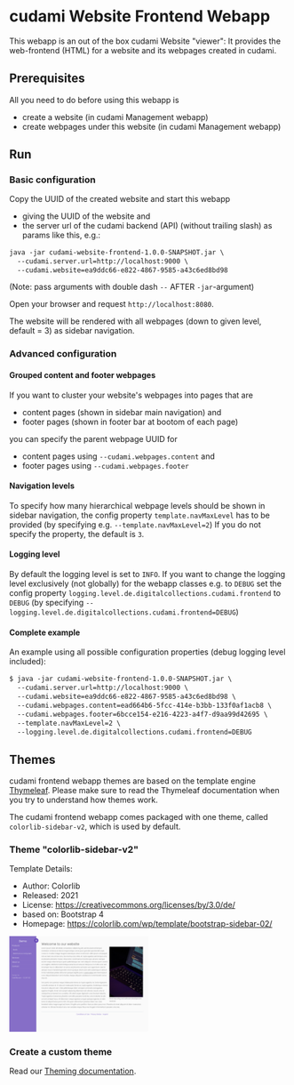 # cudami Website Frontend Webapp

This webapp is an out of the box cudami Website "viewer":
It provides the web-frontend (HTML) for a website and its webpages created in cudami.

## Prerequisites

All you need to do before using this webapp is

- create a website (in cudami Management webapp)
- create webpages under this website (in cudami Management webapp)

## Run

### Basic configuration

Copy the UUID of the created website and start this webapp
- giving the UUID of the website and
- the server url of the cudami backend (API) (without trailing slash)
as params like this, e.g.:

```
java -jar cudami-website-frontend-1.0.0-SNAPSHOT.jar \
  --cudami.server.url=http://localhost:9000 \
  --cudami.website=ea9ddc66-e822-4867-9585-a43c6ed8bd98
```

(Note: pass arguments with double dash `--` AFTER `-jar`-argument)

Open your browser and request `http://localhost:8080`.

The website will be rendered with all webpages (down to given level, default = 3) as sidebar navigation.

### Advanced configuration

#### Grouped content and footer webpages

If you want to cluster your website's webpages into pages that are

- content pages (shown in sidebar main navigation) and
- footer pages (shown in footer bar at bootom of each page)

you can specify the parent webpage UUID for

- content pages using `--cudami.webpages.content` and
- footer pages using `--cudami.webpages.footer`

#### Navigation levels

To specify how many hierarchical webpage levels should be shown in sidebar navigation,
the config property `template.navMaxLevel` has to be provided (by specifying e.g. `--template.navMaxLevel=2`)
If you do not specify the property, the default is `3`.

#### Logging level

By default the logging level is set to `INFO`.
If you want to change the logging level exclusively (not globally) for the webapp classes e.g. to `DEBUG`
set the config property `logging.level.de.digitalcollections.cudami.frontend` to `DEBUG`
(by specifying `--logging.level.de.digitalcollections.cudami.frontend=DEBUG`)

#### Complete example

An example using all possible configuration properties (debug logging level included):

```
$ java -jar cudami-website-frontend-1.0.0-SNAPSHOT.jar \
  --cudami.server.url=http://localhost:9000 \
  --cudami.website=ea9ddc66-e822-4867-9585-a43c6ed8bd98 \
  --cudami.webpages.content=ead664b6-5fcc-414e-b3bb-133f0af1acb8 \
  --cudami.webpages.footer=6bcce154-e216-4223-a4f7-d9aa99d42695 \
  --template.navMaxLevel=2 \
  --logging.level.de.digitalcollections.cudami.frontend=DEBUG
```

## Themes

cudami frontend webapp themes are based on the template engine [Thymeleaf](https://www.thymeleaf.org/). Please make sure to read the Thymeleaf documentation when you try to understand how themes work.

The cudami frontend webapp comes packaged with one theme, called `colorlib-sidebar-v2`, which is used by default.

### Theme "colorlib-sidebar-v2"

Template Details:

* Author: Colorlib
* Released: 2021
* License: <https://creativecommons.org/licenses/by/3.0/de/>
* based on: Bootstrap 4
* Homepage: <https://colorlib.com/wp/template/bootstrap-sidebar-02/>

<a href="./screenshots/colorlib-sidebar-v2.png" target="_blank"><img src="./screenshots/colorlib-sidebar-v2.png" width="250"/></a>

### Create a custom theme

Read our [Theming documentation](THEMING.md).
